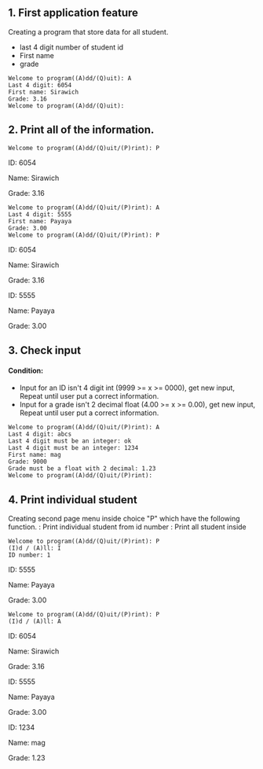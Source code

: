 ## 1. First application feature

Creating a program that store data for all student. 

* last 4 digit number of student id 
* First name
* grade

~~~
Welcome to program((A)dd/(Q)uit): A
Last 4 digit: 6054
First name: Sirawich
Grade: 3.16
Welcome to program((A)dd/(Q)uit):
~~~

## 2. Print all of the information.
~~~
Welcome to program((A)dd/(Q)uit/(P)rint): P
~~~
ID: 6054

Name: Sirawich

Grade: 3.16
~~~
Welcome to program((A)dd/(Q)uit/(P)rint): A
Last 4 digit: 5555
First name: Payaya
Grade: 3.00
Welcome to program((A)dd/(Q)uit/(P)rint): P 
~~~
ID: 6054

Name: Sirawich

Grade: 3.16

ID: 5555

Name: Payaya

Grade: 3.00

## 3. Check input
#### Condition:
*   Input for an ID isn't 4 digit int (9999 >= x >= 0000),
    get new input, Repeat until user put a correct information.
*   Input for a grade isn't 2 decimal float (4.00 >= x >= 0.00),
    get new input, Repeat until user put a correct information.
~~~
Welcome to program((A)dd/(Q)uit/(P)rint): A
Last 4 digit: abcs
Last 4 digit must be an integer: ok
Last 4 digit must be an integer: 1234
First name: mag
Grade: 9000
Grade must be a float with 2 decimal: 1.23
Welcome to program((A)dd/(Q)uit/(P)rint):
~~~

## 4. Print individual student
Creating second page menu inside choice "P" which have the following function.
: Print individual student from id number
: Print all student inside
~~~
Welcome to program((A)dd/(Q)uit/(P)rint): P
(I)d / (A)ll: I
ID number: 1
~~~
ID: 5555

Name: Payaya

Grade: 3.00
~~~
Welcome to program((A)dd/(Q)uit/(P)rint): P
(I)d / (A)ll: A
~~~
ID: 6054

Name: Sirawich

Grade: 3.16

ID: 5555

Name: Payaya

Grade: 3.00

ID: 1234

Name: mag

Grade: 1.23
